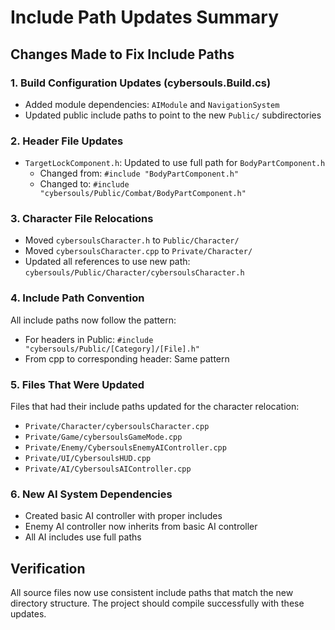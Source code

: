 # Include Path Updates Summary

## Changes Made to Fix Include Paths

### 1. Build Configuration Updates (cybersouls.Build.cs)
- Added module dependencies: `AIModule` and `NavigationSystem`
- Updated public include paths to point to the new `Public/` subdirectories

### 2. Header File Updates
- `TargetLockComponent.h`: Updated to use full path for `BodyPartComponent.h`
  - Changed from: `#include "BodyPartComponent.h"`
  - Changed to: `#include "cybersouls/Public/Combat/BodyPartComponent.h"`

### 3. Character File Relocations
- Moved `cybersoulsCharacter.h` to `Public/Character/`
- Moved `cybersoulsCharacter.cpp` to `Private/Character/`
- Updated all references to use new path: `cybersouls/Public/Character/cybersoulsCharacter.h`

### 4. Include Path Convention
All include paths now follow the pattern:
- For headers in Public: `#include "cybersouls/Public/[Category]/[File].h"`
- From cpp to corresponding header: Same pattern

### 5. Files That Were Updated
Files that had their include paths updated for the character relocation:
- `Private/Character/cybersoulsCharacter.cpp`
- `Private/Game/cybersoulsGameMode.cpp`
- `Private/Enemy/CybersoulsEnemyAIController.cpp`
- `Private/UI/CybersoulsHUD.cpp`
- `Private/AI/CybersoulsAIController.cpp`

### 6. New AI System Dependencies
- Created basic AI controller with proper includes
- Enemy AI controller now inherits from basic AI controller
- All AI includes use full paths

## Verification
All source files now use consistent include paths that match the new directory structure. The project should compile successfully with these updates.